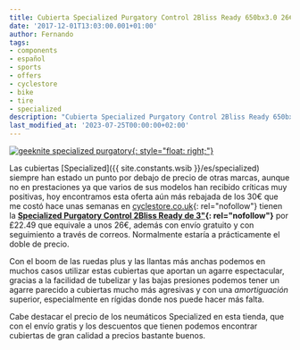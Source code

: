 ```yaml
---
title: Cubierta Specialized Purgatory Control 2Bliss Ready 650bx3.0 26€ con envío gratis
date: '2017-12-01T13:03:00.001+01:00'
author: Fernando
tags:
- components
- español
- sports
- offers
- cyclestore
- bike
- tire
- specialized
description: "Cubierta Specialized Purgatory Control 2Bliss Ready 650bx3.0: Envío Gratis - oferta por tiempo limitado"
last_modified_at: '2023-07-25T00:00:00+02:00'
---
```


[![geeknite specialized purgatory](https://3.bp.blogspot.com/-x3SBWBT_meA/WiFFAx5VhwI/AAAAAAAABB4/ijLMnd2u1zM3UIqJrmxUge3xA2YQ4wOvACLcBGAs/s200/specialized%2Bpurgatory%2Bcontrol%2B2bliss%2Bplus%2Boffers.jpg){: style="float: right;"}](https://www.cyclestore.co.uk/specialized_purgatory_control_2bliss_ready_650b_x_3_0_tyre-ID_67244?nosto=frontpage-nosto-4)

Las cubiertas [Specialized]({{ site.constants.wsib }}/es/specialized) siempre han estado un punto por debajo de precio de otras marcas, aunque no en prestaciones ya que varios de sus modelos han recibido críticas muy positivas, hoy encontramos esta oferta aún más rebajada de los 30€ que me costó hace unas semanas en [cyclestore.co.uk](https://www.cyclestore.co.uk/specialized_purgatory_control_2bliss_ready_650b_x_3_0_tyre-ID_67244?nosto=frontpage-nosto-4){: rel="nofollow"} tienen la **[Specialized Purgatory Control 2Bliss Ready de 3"](https://www.cyclestore.co.uk/specialized_purgatory_control_2bliss_ready_650b_x_3_0_tyre-ID_67244){: rel="nofollow"}** por £22.49 que equivale a unos 26€, además con envío gratuito y con seguimiento a través de correos. Normalmente estaría a prácticamente el doble de precio.  
  
Con el boom de las ruedas plus y las llantas más anchas podemos en muchos casos utilizar estas cubiertas que aportan un agarre espectacular, gracias a la facilidad de tubelizar y las bajas presiones podemos tener un agarre parecido a cubiertas mucho más agresivas y con una _amortiguación_ superior, especialmente en rígidas donde nos puede hacer más falta.  
  
Cabe destacar el precio de los neumáticos Specialized en esta tienda, que con el envío gratis y los descuentos que tienen podemos encontrar cubiertas de gran calidad a precios bastante buenos.
